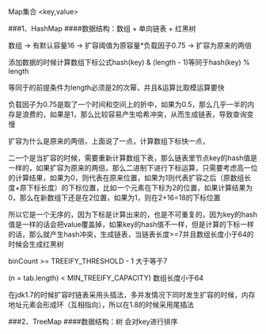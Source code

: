 Map集合 <key,value>

###1、HashMap
####数据结构：数组 + 单向链表 + 红黑树

数组 -> 有默认容量16 -> 扩容阈值为原容量*负载因子0.75 -> 扩容为原来的两倍

添加数据的时候计算数组下标公式hash(key) & (length - 1)等同于hash(key) % length  

等同于的前提条件为length必须是2的次幂，并且&运算比取模运算要快

负载因子为0.75是取了一个时间和空间上的折中，如果为0.5，那么几乎一半的内存是浪费的，如果是1，那么比较容易产生哈希冲突，从而生成链表，导致查询变慢

扩容为什么是原来的两倍，上面说了一点，计算数组下标快一点，

二一个是当扩容的时候，需要重新计算数组下表，那么链表里节点key的hash值是一样的，如果扩容为原来的两倍，那么二进制下进行下标运算，只需要考虑高一位的计算结果，如果为0，则代表在原来位置，如果为1则代表扩容之后（原数组长度+原下标长度）的下标位置，比如一个元素在下标为2的位置，如果计算结果为0，那么在新数组下还是在2位置，如果为1，则在2+16=18的下标位置

所以它是一个无序的，因为下标是计算出来的，也是不可重复的，因为key的hash值是一样的话会把value覆盖掉，如果key的hash值不一样，但是计算的下标一样的话，那么就产生hash冲突，生成链表，当链表长度>=7并且数组长度小于64的时候会生成红黑树

binCount >= TREEIFY_THRESHOLD - 1 大于等于7 

(n = tab.length) < MIN_TREEIFY_CAPACITY) 数组长度小于64

在jdk1.7的时候扩容时链表采用头插法，多并发情况下同时发生扩容的时候，内存地址元素会形成环（互相指向），所以在1.8的时候采用尾插法

###2、TreeMap
####数据结构：树
会对key进行排序